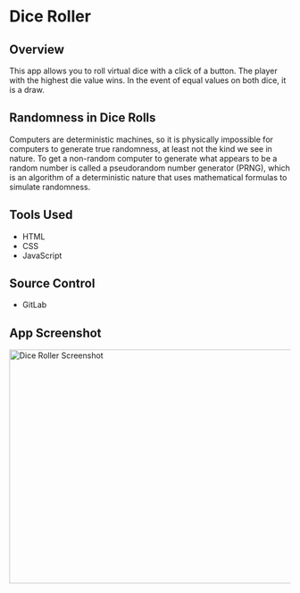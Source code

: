 # Dice Roller

## Overview
This app allows you to roll virtual dice with a click of a button. The player with the highest die value wins. In the event of equal values on both dice, it is a draw.  

## Randomness in Dice Rolls
Computers are deterministic machines, so it is physically impossible for computers to generate true randomness, at least not the kind we see in nature. To get a non-random computer to generate what appears to be a random number is called a pseudorandom number generator (PRNG), which is an algorithm of a deterministic nature that uses mathematical formulas to simulate randomness. 

## Tools Used
- HTML
- CSS
- JavaScript

## Source Control 
- GitLab

## App Screenshot
<img src="https://github.com/junmian/app-image/blob/main/app-image.png" width="720" height="419" alt="Dice Roller Screenshot" title="Dice Roller">
